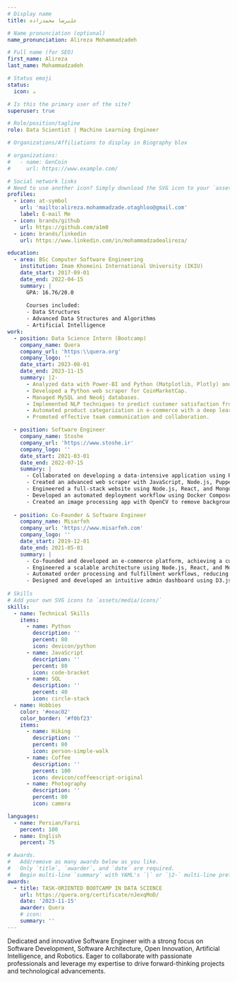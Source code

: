 ```yaml
---
# Display name
title: علیرضا محمدزاده

# Name pronunciation (optional)
name_pronunciation: Alireza Mohammadzadeh

# Full name (for SEO)
first_name: Alireza
last_name: Mohammadzadeh

# Status emoji
status:
  icon: ☕️

# Is this the primary user of the site?
superuser: true

# Role/position/tagline
role: Data Scientist | Machine Learning Engineer

# Organizations/Affiliations to display in Biography blox

# organizations:
#   - name: GenCoin
#     url: https://www.example.com/

# Social network links
# Need to use another icon? Simply download the SVG icon to your `assets/media/icons/` folder.
profiles:
  - icon: at-symbol
    url: 'mailto:alireza.mohammadzade.otaghloo@gmail.com'
    label: E-mail Me
  - icon: brands/github
    url: https://github.com/a1m0
  - icon: brands/linkedin
    url: https://www.linkedin.com/in/mohammadzadealireza/

education:
  - area: BSc Computer Software Engineering
    institution: Imam Khomeini International University (IKIU)
    date_start: 2017-09-01
    date_end: 2022-04-15
    summary: |
      GPA: 16.76/20.0
      
      Courses included:
      - Data Structures
      - Advanced Data Structures and Algorithms
      - Artificial Intelligence
work:
  - position: Data Science Intern (Bootcamp)
    company_name: Quera
    company_url: 'https:\\quera.org'
    company_logo: ''
    date_start: 2023-08-01
    date_end: 2023-11-15
    summary: |2-
      - Analyzed data with Power-BI and Python (Matplotlib, Plotly) and conducted statistical hypothesis testing.
      - Developed a Python web scraper for CoinMarketCap.
      - Managed MySQL and Neo4j databases.
      - Implemented NLP techniques to predict customer satisfaction from user reviews, achieving 70-75% across various performance metrics (accuracy, precision, recall, F1 score).
      - Automated product categorization in e-commerce with a deep learning image classifier, achieving a score of 70-75% on various metrics.
      - Promoted effective team communication and collaboration.

  - position: Software Engineer
    company_name: Stoshe
    company_url: 'https://www.stoshe.ir'
    company_logo: ''
    date_start: 2021-03-01
    date_end: 2022-07-15
    summary: |
      - Collaborated on developing a data-intensive application using Python and AfterEffects to automate motion video generation for marketing advertisements, achieving a ~50% reduction in production time and enhancing video quality by ~20%.
      - Created an advanced web scraper with JavaScript, Node.js, Puppeteer, React, and MongoDB, handling over 10,000 data points daily and increasing data retrieval efficiency by 40% through optimization techniques like parallel processing and efficient DOM manipulation.
      - Engineered a full-stack website using Node.js, React, and MongoDB, implementing RESTful APIs and Redux for state management, and adhering to a professional Git/GitHub workflow, resulting in a seamless and scalable user experience.
      - Developed an automated deployment workflow using Docker Compose and custom scripting, achieving a 30% increase in deployment speed and reducing downtime by 25%.
      - Created an image processing app with OpenCV to remove backgrounds, detect primary colors, and segment objects, enhancing image processing capabilities for marketing content.
      
  - position: Co-Founder & Software Engineer
    company_name: Misarfeh
    company_url: 'https://www.misarfeh.com'
    company_logo: ''
    date_start: 2019-12-01
    date_end: 2021-05-01
    summary: |
      - Co-founded and developed an e-commerce platform, achieving a customer base of 1,000 users within the first year.
      - Engineered a scalable architecture using Node.js, React, and MongoDB, supporting 200 product listings and processing ~1500 transactions.
      - Automated order processing and fulfillment workflows, reducing operational costs by ~20%.
      - Designed and developed an intuitive admin dashboard using D3.js, Chart.js, Plotly.js, WebSocket, and Socket.io for real-time data updates and interactive visualizations. Enhanced decision-making capabilities with predictive analytics, customizable dashboards, and alerts for anomalies such as sudden spikes in website traffic.
    
# Skills
# Add your own SVG icons to `assets/media/icons/`
skills:
  - name: Technical Skills
    items:
      - name: Python
        description: ''
        percent: 80
        icon: devicon/python
      - name: JavaScript
        description: ''
        percent: 80
        icon: code-bracket
      - name: SQL
        description: ''
        percent: 40
        icon: circle-stack
  - name: Hobbies
    color: '#eeac02'
    color_border: '#f0bf23'
    items:
      - name: Hiking
        description: ''
        percent: 80
        icon: person-simple-walk
      - name: Coffee
        description: ''
        percent: 100
        icon: devicon/coffeescript-original
      - name: Photography
        description: ''
        percent: 80
        icon: camera

languages:
  - name: Persian/Farsi
    percent: 100
  - name: English
    percent: 75

# Awards.
#   Add/remove as many awards below as you like.
#   Only `title`, `awarder`, and `date` are required.
#   Begin multi-line `summary` with YAML's `|` or `|2-` multi-line prefix and indent 2 spaces below.
awards:
  - title: TASK-ORIENTED BOOTCAMP IN DATA SCIENCE
    url: https://quera.org/certificate/nJexqMoD/
    date: '2023-11-15'
    awarder: Quera
    # icon: 
    summary: ''
---
```


Dedicated and innovative Software Engineer with a strong focus on Software Development, Software Architecture, Open Innovation, Artificial Intelligence, and Robotics. Eager to collaborate with passionate professionals and leverage my expertise to drive forward-thinking projects and technological advancements.
